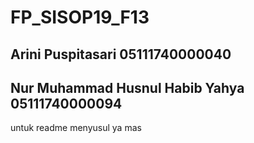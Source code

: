 # FP_SISOP19_F13
## Arini Puspitasari 05111740000040
## Nur Muhammad Husnul Habib Yahya 05111740000094

untuk readme menyusul ya mas
